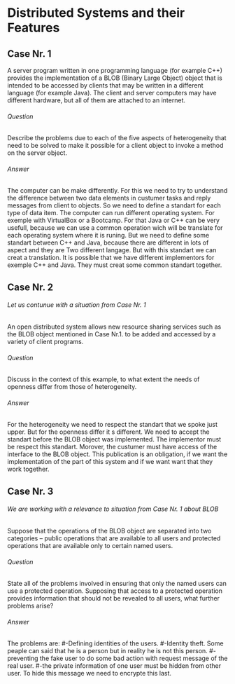 # Distributed Systems and their Features
## Case Nr. 1
A server program written in one programming language (for example C++) provides the implementation of a BLOB (Binary Large Object) object that is intended to be accessed by clients that may be written in a different language (for example Java). The client and server computers may have different hardware, but all of them are attached to an internet.

###### *Question*
Describe the problems due to each of the five aspects of heterogeneity that need to be solved to make it possible for a client object to invoke a method on the server object.

###### *Answer*
The computer can be make differently. For this we need to try to understand the difference between two data elements in custumer tasks and reply messages from client to objects. So we need to define a standart for each type of data item. 
The computer can run different operating system. For exemple with VirtualBox or a Bootcamp. For that Java or C++ can be very usefull, because we can use a common operation wich will be translate for each operating system where it is runing.
But we need to define some standart between C++ and Java, because there are different in lots of aspect and they are Two different langage. But with this standart we can creat a translation. It is possible that we have different implementors for exemple C++ and Java. They must creat some common standart together.


## Case Nr. 2
###### *Let us contunue with a situation from Case Nr. 1*
An open distributed system allows new resource sharing services such as the BLOB object mentioned in Case Nr.1. 
to be added and accessed by a variety of client programs. 

###### *Question*
Discuss in the context of this example, to what extent the needs of openness differ from those of heterogeneity.

###### *Answer*

For the heterogeneity we need to respect the standart that we spoke just upper.
But for the openness differ it s different. We need to accept the standart before the BLOB object was implemented. The implementor must be respect this standart. Morover, the custumer must have access of the interface to the BLOB object. This publication is an obligation, if we want the implementation of the part of this system and if we want want that they work together.

## Case Nr. 3
###### *We are working with a relevance to situation from Case Nr. 1 about BLOB*
Suppose that the operations of the BLOB object are separated into two categories – public
operations that are available to all users and protected operations that are available only to certain
named users. 
###### *Question*
State all of the problems involved in ensuring that only the named users can use a
protected operation. Supposing that access to a protected operation provides information that
should not be revealed to all users, what further problems arise?

###### *Answer*

The problems are:
#-Defining identities of the users.
#-Identity theft. Some peaple can said that he is a person but in reality he is not this person.
#-preventing the fake user to do some bad action with request message of the real user.
#-the private information of one user must be hidden from other user. To hide this message we need to encrypte this last.
